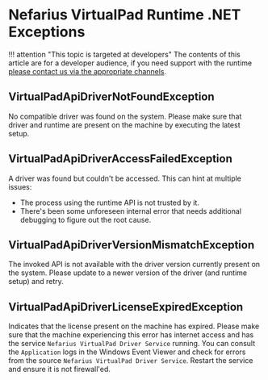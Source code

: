 # Nefarius VirtualPad Runtime .NET Exceptions

!!! attention "This topic is targeted at developers"
    The contents of this article are for a developer audience, if you need support with the runtime [please contact us via the appropriate channels](../../../Community-Support.md).

## VirtualPadApiDriverNotFoundException

No compatible driver was found on the system. Please make sure that driver and runtime are present on the machine by executing the latest setup.

## VirtualPadApiDriverAccessFailedException

A driver was found but couldn't be accessed. This can hint at multiple issues:

- The process using the runtime API is not trusted by it.
- There's been some unforeseen internal error that needs additional debugging to figure out the root cause.

## VirtualPadApiDriverVersionMismatchException

The invoked API is not available with the driver version currently present on the system. Please update to a newer version of the driver (and runtime setup) and retry.

## VirtualPadApiDriverLicenseExpiredException

Indicates that the license present on the machine has expired. Please make sure that the machine experiencing this error has internet access and has the service `Nefarius VirtualPad Driver Service` running. You can consult the `Application` logs in the Windows Event Viewer and check for errors from the source `Nefarius VirtualPad Driver Service`. Restart the service and ensure it is not firewall'ed.
